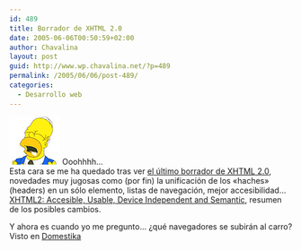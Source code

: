 ```yaml
---
id: 489
title: Borrador de XHTML 2.0
date: 2005-06-06T00:50:59+02:00
author: Chavalina
layout: post
guid: http://www.wp.chavalina.net/?p=489
permalink: /2005/06/06/post-489/
categories:
  - Desarrollo web
---
```

<img class="imgizqda" src="/imagenes/emoticonos/homer-mmm.jpg" alt="Mmmmm" /> Ooohhhh…  
Esta cara se me ha quedado tras ver <a href="http://www.w3.org/TR/xhtml2/" target="_blank">el último borrador de <acronym title="eXtended HyperText Markup Language">XHTML</acronym> 2.0</a>, novedades muy jugosas como (por fin) la unificación de los «haches» (headers) en un sólo elemento, listas de navegación, mejor accesibilidad…  
<a href="http://www.w3.org/2005/Talks/05-steven-xtech/" target="_blank">XHTML2: Accesible, Usable, Device Independent and Semantic</a>, resumen de los posibles cambios.

Y ahora es cuando yo me pregunto… &iquest;qué navegadores se subirán al carro?  
Visto en <a href="http://www.domestika.org/" target="_blank">Domestika</a>